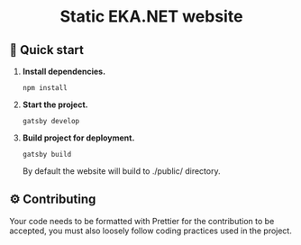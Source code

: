 <h1 align="center">
  Static EKA.NET website
</h1>

## 🚀 Quick start

1.  **Install dependencies.**

    ```shell
    npm install
    ```

2.  **Start the project.**

    ```shell
    gatsby develop
    ```

3.  **Build project for deployment.**

    ```shell
    gatsby build
    ```

    By default the website will build to ./public/ directory.

## ⚙️ Contributing

Your code needs to be formatted with Prettier for the contribution to be accepted, you must also loosely follow coding practices used in the project.
